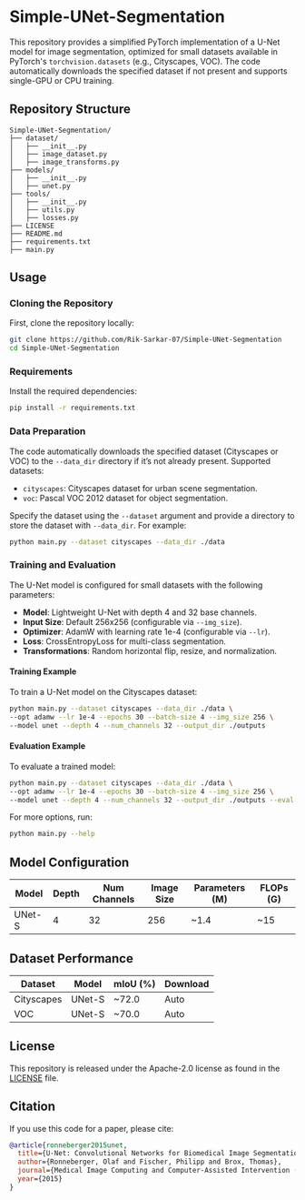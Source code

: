 # Simple-UNet-Segmentation
This repository provides a simplified PyTorch implementation of a U-Net model for image segmentation, optimized for small datasets available in PyTorch's `torchvision.datasets` (e.g., Cityscapes, VOC). The code automatically downloads the specified dataset if not present and supports single-GPU or CPU training.

## Repository Structure
```
Simple-UNet-Segmentation/
├── dataset/
│   ├── __init__.py
│   ├── image_dataset.py
│   ├── image_transforms.py
├── models/
│   ├── __init__.py
│   ├── unet.py
├── tools/
│   ├── __init__.py
│   ├── utils.py
│   ├── losses.py
├── LICENSE
├── README.md
├── requirements.txt
├── main.py
```

## Usage
### Cloning the Repository
First, clone the repository locally:
```bash
git clone https://github.com/Rik-Sarkar-07/Simple-UNet-Segmentation
cd Simple-UNet-Segmentation
```

### Requirements
Install the required dependencies:
```bash
pip install -r requirements.txt
```

### Data Preparation
The code automatically downloads the specified dataset (Cityscapes or VOC) to the `--data_dir` directory if it’s not already present. Supported datasets:
- `cityscapes`: Cityscapes dataset for urban scene segmentation.
- `voc`: Pascal VOC 2012 dataset for object segmentation.

Specify the dataset using the `--dataset` argument and provide a directory to store the dataset with `--data_dir`. For example:
```bash
python main.py --dataset cityscapes --data_dir ./data
```

### Training and Evaluation
The U-Net model is configured for small datasets with the following parameters:
- **Model**: Lightweight U-Net with depth 4 and 32 base channels.
- **Input Size**: Default 256x256 (configurable via `--img_size`).
- **Optimizer**: AdamW with learning rate 1e-4 (configurable via `--lr`).
- **Loss**: CrossEntropyLoss for multi-class segmentation.
- **Transformations**: Random horizontal flip, resize, and normalization.

#### Training Example
To train a U-Net model on the Cityscapes dataset:
```bash
python main.py --dataset cityscapes --data_dir ./data \
--opt adamw --lr 1e-4 --epochs 30 --batch-size 4 --img_size 256 \
--model unet --depth 4 --num_channels 32 --output_dir ./outputs
```

#### Evaluation Example
To evaluate a trained model:
```bash
python main.py --dataset cityscapes --data_dir ./data \
--opt adamw --lr 1e-4 --epochs 30 --batch-size 4 --img_size 256 \
--model unet --depth 4 --num_channels 32 --output_dir ./outputs --eval --initial_checkpoint ./outputs/checkpoint_epoch_29.pth
```

For more options, run:
```bash
python main.py --help
```

## Model Configuration
| Model   | Depth | Num Channels | Image Size | Parameters (M) | FLOPs (G) |
|---------|-------|--------------|------------|----------------|-----------|
| UNet-S  | 4     | 32           | 256        | ~1.4           | ~15       |

## Dataset Performance
| Dataset     | Model   | mIoU (%) | Download |
|-------------|---------|----------|----------|
| Cityscapes  | UNet-S  | ~72.0    | Auto     |
| VOC         | UNet-S  | ~70.0    | Auto     |

## License
This repository is released under the Apache-2.0 license as found in the [LICENSE](#LICENSE) file.

## Citation
If you use this code for a paper, please cite:
```bibtex
@article{ronneberger2015unet,
  title={U-Net: Convolutional Networks for Biomedical Image Segmentation},
  author={Ronneberger, Olaf and Fischer, Philipp and Brox, Thomas},
  journal={Medical Image Computing and Computer-Assisted Intervention (MICCAI)},
  year={2015}
}
```
